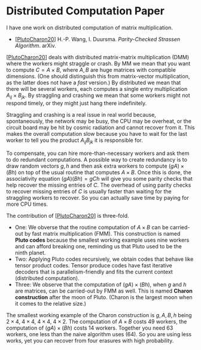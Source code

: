 
# Distributed Computation Paper

I have one work on distributed computation of matrix multiplication.

* [[PlutoCharon20]]
  H.-P. Wang, I. Duursma.
  *Parity-Checked Strassen Algorithm*.
  arXiv.

[[PlutoCharon20]] deals with distributed matrix-matrix multiplication (DMM)
where the workers might straggle or crash.
By MM we mean that you want to compute $C = A \times B$,
where $A, B$ are huge matrices with compatible dimensions.
(One should distinguish this from matrix-vector multiplication,
 as the latter does not have a *fast* version.)
By distributed we mean that there will be several workers,
each computes a single entry multiplication $A_{ij} \times B_{jk}$.
By straggling and crashing we mean that some workers
might not respond timely, or they might just hang there indefinitely.

Straggling and crashing is a real issue in real world because, spontaneously,
the network may be busy, the CPU may be overheat, or the circuit board
may be hit by cosmic radiation and cannot recover from it.
This makes the overall computation slow because you have to wait for
the last worker to tell you the product $A_{ij}B_{jk}$ it is responsible for.

To compensate, you can hire more-than-necessary workers
and ask them to do redundant computations.
A possible way to create redundancy is to draw random vectors $g, h$
and then ask extra workers to compute $(gA) \times (Bh)$
on top of the usual routine that computes $A \times B$.
Once this is done, the associativity equation $(gA)(Bh) = gCh$ will give you
some parity checks that help recover the missing entries of $C$.
The overhead of using parity checks to recover missing entries of $C$
is usually faster than waiting for the straggling workers to recover.
So you can actually save time by paying for more CPU times.

The contribution of [[PlutoCharon20]] is three-fold.

* One: We obverse that the routine computation of $A\times B$
  can be carried-out by fast matrix multiplication (FMM).
  This construction is named **Pluto codes** because
  the smallest working example uses nine workers and can afford breaking one,
  reminding us that Pluto used to be the ninth planet.
* Two: Applying Pluto codes recursively,
  we obtain codes that behave like tensor product codes.
  Tensor produce codes have fast iterative decoders that is
  parallelism-friendly and fits the current context (distributed computation).
* Three: We observe that the computation of $(gA) \times (Bh)$,
  when $g$ and $h$ are matrices, can be carried-out by FMM as well.
  This is named **Charon construction** after the moon of Pluto.
  (Charon is the largest moon when it comes to the relative size.)

The smallest working example of the Charon construction is $g, A, B, h$
being $2 \times 4$, $4 \times 4$, $4 \times 4$, $4 \times 2$.
The computation of $A \times B$ costs 49 workers,
the computation of $(gA) \times (Bh)$ costs 14 workers.
Together you need 63 workers, one less than the naive algorithm uses (64).
So you are using less works, yet you can
recover from four erasures with high probability.

[PlutoCharon20]: https://arxiv.org/abs/2011.15082
